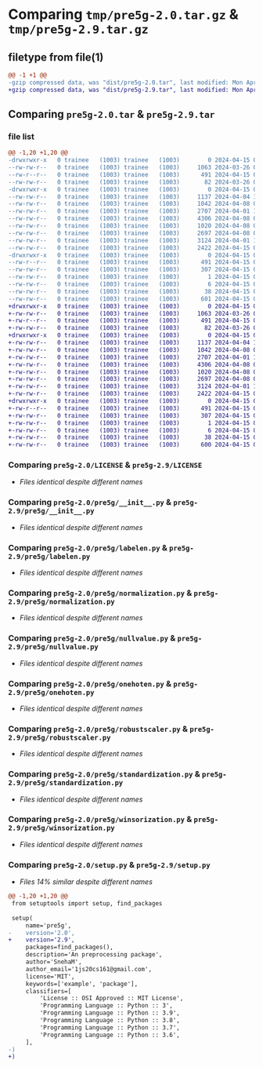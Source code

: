 # Comparing `tmp/pre5g-2.0.tar.gz` & `tmp/pre5g-2.9.tar.gz`

## filetype from file(1)

```diff
@@ -1 +1 @@
-gzip compressed data, was "dist/pre5g-2.0.tar", last modified: Mon Apr 15 07:16:28 2024, max compression
+gzip compressed data, was "dist/pre5g-2.9.tar", last modified: Mon Apr 15 07:23:45 2024, max compression
```

## Comparing `pre5g-2.0.tar` & `pre5g-2.9.tar`

### file list

```diff
@@ -1,20 +1,20 @@
-drwxrwxr-x   0 trainee   (1003) trainee   (1003)        0 2024-04-15 07:16:28.298479 pre5g-2.0/
--rw-rw-r--   0 trainee   (1003) trainee   (1003)     1063 2024-03-26 07:38:31.000000 pre5g-2.0/LICENSE
--rw-r--r--   0 trainee   (1003) trainee   (1003)      491 2024-04-15 07:16:28.297479 pre5g-2.0/PKG-INFO
--rw-rw-r--   0 trainee   (1003) trainee   (1003)       82 2024-03-26 07:39:06.000000 pre5g-2.0/README.md
-drwxrwxr-x   0 trainee   (1003) trainee   (1003)        0 2024-04-15 07:16:28.289479 pre5g-2.0/pre5g/
--rw-rw-r--   0 trainee   (1003) trainee   (1003)     1137 2024-04-04 11:14:45.000000 pre5g-2.0/pre5g/__init__.py
--rw-rw-r--   0 trainee   (1003) trainee   (1003)     1042 2024-04-08 06:54:23.000000 pre5g-2.0/pre5g/labelen.py
--rw-rw-r--   0 trainee   (1003) trainee   (1003)     2707 2024-04-01 11:33:46.000000 pre5g-2.0/pre5g/normalization.py
--rw-rw-r--   0 trainee   (1003) trainee   (1003)     4306 2024-04-08 09:30:56.000000 pre5g-2.0/pre5g/nullvalue.py
--rw-rw-r--   0 trainee   (1003) trainee   (1003)     1020 2024-04-08 09:31:08.000000 pre5g-2.0/pre5g/onehoten.py
--rw-rw-r--   0 trainee   (1003) trainee   (1003)     2697 2024-04-08 07:59:01.000000 pre5g-2.0/pre5g/robustscaler.py
--rw-rw-r--   0 trainee   (1003) trainee   (1003)     3124 2024-04-01 11:39:06.000000 pre5g-2.0/pre5g/standardization.py
--rw-rw-r--   0 trainee   (1003) trainee   (1003)     2422 2024-04-15 05:26:00.000000 pre5g-2.0/pre5g/winsorization.py
-drwxrwxr-x   0 trainee   (1003) trainee   (1003)        0 2024-04-15 07:16:28.297479 pre5g-2.0/pre5g.egg-info/
--rw-r--r--   0 trainee   (1003) trainee   (1003)      491 2024-04-15 07:16:28.000000 pre5g-2.0/pre5g.egg-info/PKG-INFO
--rw-rw-r--   0 trainee   (1003) trainee   (1003)      307 2024-04-15 07:16:28.000000 pre5g-2.0/pre5g.egg-info/SOURCES.txt
--rw-rw-r--   0 trainee   (1003) trainee   (1003)        1 2024-04-15 07:16:28.000000 pre5g-2.0/pre5g.egg-info/dependency_links.txt
--rw-rw-r--   0 trainee   (1003) trainee   (1003)        6 2024-04-15 07:16:28.000000 pre5g-2.0/pre5g.egg-info/top_level.txt
--rw-rw-r--   0 trainee   (1003) trainee   (1003)       38 2024-04-15 07:16:28.298479 pre5g-2.0/setup.cfg
--rw-rw-r--   0 trainee   (1003) trainee   (1003)      601 2024-04-15 07:16:21.000000 pre5g-2.0/setup.py
+drwxrwxr-x   0 trainee   (1003) trainee   (1003)        0 2024-04-15 07:23:45.111624 pre5g-2.9/
+-rw-rw-r--   0 trainee   (1003) trainee   (1003)     1063 2024-03-26 07:38:31.000000 pre5g-2.9/LICENSE
+-rw-r--r--   0 trainee   (1003) trainee   (1003)      491 2024-04-15 07:23:45.111624 pre5g-2.9/PKG-INFO
+-rw-rw-r--   0 trainee   (1003) trainee   (1003)       82 2024-03-26 07:39:06.000000 pre5g-2.9/README.md
+drwxrwxr-x   0 trainee   (1003) trainee   (1003)        0 2024-04-15 07:23:45.110624 pre5g-2.9/pre5g/
+-rw-rw-r--   0 trainee   (1003) trainee   (1003)     1137 2024-04-04 11:14:45.000000 pre5g-2.9/pre5g/__init__.py
+-rw-rw-r--   0 trainee   (1003) trainee   (1003)     1042 2024-04-08 06:54:23.000000 pre5g-2.9/pre5g/labelen.py
+-rw-rw-r--   0 trainee   (1003) trainee   (1003)     2707 2024-04-01 11:33:46.000000 pre5g-2.9/pre5g/normalization.py
+-rw-rw-r--   0 trainee   (1003) trainee   (1003)     4306 2024-04-08 09:30:56.000000 pre5g-2.9/pre5g/nullvalue.py
+-rw-rw-r--   0 trainee   (1003) trainee   (1003)     1020 2024-04-08 09:31:08.000000 pre5g-2.9/pre5g/onehoten.py
+-rw-rw-r--   0 trainee   (1003) trainee   (1003)     2697 2024-04-08 07:59:01.000000 pre5g-2.9/pre5g/robustscaler.py
+-rw-rw-r--   0 trainee   (1003) trainee   (1003)     3124 2024-04-01 11:39:06.000000 pre5g-2.9/pre5g/standardization.py
+-rw-rw-r--   0 trainee   (1003) trainee   (1003)     2422 2024-04-15 07:20:59.000000 pre5g-2.9/pre5g/winsorization.py
+drwxrwxr-x   0 trainee   (1003) trainee   (1003)        0 2024-04-15 07:23:45.111624 pre5g-2.9/pre5g.egg-info/
+-rw-r--r--   0 trainee   (1003) trainee   (1003)      491 2024-04-15 07:23:45.000000 pre5g-2.9/pre5g.egg-info/PKG-INFO
+-rw-rw-r--   0 trainee   (1003) trainee   (1003)      307 2024-04-15 07:23:45.000000 pre5g-2.9/pre5g.egg-info/SOURCES.txt
+-rw-rw-r--   0 trainee   (1003) trainee   (1003)        1 2024-04-15 07:23:45.000000 pre5g-2.9/pre5g.egg-info/dependency_links.txt
+-rw-rw-r--   0 trainee   (1003) trainee   (1003)        6 2024-04-15 07:23:45.000000 pre5g-2.9/pre5g.egg-info/top_level.txt
+-rw-rw-r--   0 trainee   (1003) trainee   (1003)       38 2024-04-15 07:23:45.111624 pre5g-2.9/setup.cfg
+-rw-rw-r--   0 trainee   (1003) trainee   (1003)      600 2024-04-15 07:23:41.000000 pre5g-2.9/setup.py
```

### Comparing `pre5g-2.0/LICENSE` & `pre5g-2.9/LICENSE`

 * *Files identical despite different names*

### Comparing `pre5g-2.0/pre5g/__init__.py` & `pre5g-2.9/pre5g/__init__.py`

 * *Files identical despite different names*

### Comparing `pre5g-2.0/pre5g/labelen.py` & `pre5g-2.9/pre5g/labelen.py`

 * *Files identical despite different names*

### Comparing `pre5g-2.0/pre5g/normalization.py` & `pre5g-2.9/pre5g/normalization.py`

 * *Files identical despite different names*

### Comparing `pre5g-2.0/pre5g/nullvalue.py` & `pre5g-2.9/pre5g/nullvalue.py`

 * *Files identical despite different names*

### Comparing `pre5g-2.0/pre5g/onehoten.py` & `pre5g-2.9/pre5g/onehoten.py`

 * *Files identical despite different names*

### Comparing `pre5g-2.0/pre5g/robustscaler.py` & `pre5g-2.9/pre5g/robustscaler.py`

 * *Files identical despite different names*

### Comparing `pre5g-2.0/pre5g/standardization.py` & `pre5g-2.9/pre5g/standardization.py`

 * *Files identical despite different names*

### Comparing `pre5g-2.0/pre5g/winsorization.py` & `pre5g-2.9/pre5g/winsorization.py`

 * *Files identical despite different names*

### Comparing `pre5g-2.0/setup.py` & `pre5g-2.9/setup.py`

 * *Files 14% similar despite different names*

```diff
@@ -1,20 +1,20 @@
 from setuptools import setup, find_packages
 
 setup(
     name='pre5g',
-    version='2.0',
+    version='2.9',
     packages=find_packages(),
     description='An preprocessing package',
     author='SnehaM',
     author_email='1js20cs161@gmail.com',
     license='MIT',
     keywords=['example', 'package'],
     classifiers=[
         'License :: OSI Approved :: MIT License',
         'Programming Language :: Python :: 3',
         'Programming Language :: Python :: 3.9',
         'Programming Language :: Python :: 3.8',
         'Programming Language :: Python :: 3.7',
         'Programming Language :: Python :: 3.6',
     ],
-)
+)
```

